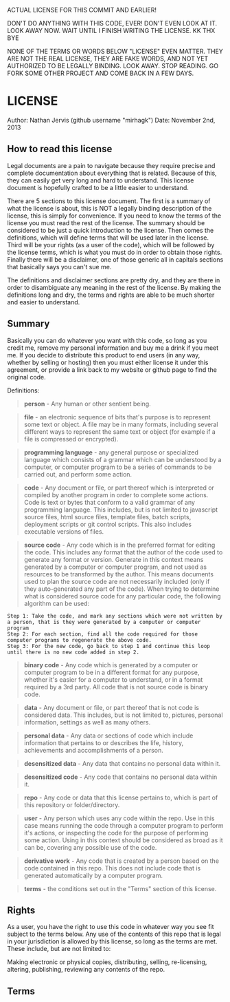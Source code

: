 ACTUAL LICENSE FOR THIS COMMIT AND EARLIER!

DON'T DO ANYTHING WITH THIS CODE, EVER! DON'T EVEN LOOK AT IT. LOOK AWAY NOW. WAIT UNTIL I FINISH WRITING THE LICENSE. KK THX BYE

NONE OF THE TERMS OR WORDS BELOW "LICENSE" EVEN MATTER. THEY ARE NOT THE REAL LICENSE, THEY ARE FAKE WORDS, AND NOT YET AUTHORIZED TO BE LEGALLY BINDING. LOOK AWAY. STOP READING. GO FORK SOME OTHER PROJECT AND COME BACK IN A FEW DAYS.

LICENSE
=============

Author: Nathan Jervis (github username "mirhagk")
Date: November 2nd, 2013

How to read this license
-----------------------

Legal documents are a pain to navigate because they require precise and complete documentation about everything that is related. Because of this, they can easily get very long and hard to understand. This license document is hopefully crafted to be a little easier to understand. 

There are 5 sections to this license document. The first is a summary of what the license is about, this is NOT a legally binding description of the license, this is simply for convenience. If you need to know the terms of the license you must read the rest of the license. The summary should be considered to be just a quick introduction to the license. Then comes the definitions, which will define terms that will be used later in the license. Third will be your rights (as a user of the code), which will be followed by the license terms, which is what you must do in order to obtain those rights. Finally there will be a disclaimer, one of those generic all in capitals sections that basically says you can't sue me.

The definitions and disclaimer sections are pretty dry, and they are there in order to disambiguate any meaning in the rest of the license. By making the definitions long and dry, the terms and rights are able to be much shorter and easier to understand.

Summary
-------------

Basically you can do whatever you want with this code, so long as you credit me, remove my personal information and buy me a drink if you meet me. If you decide to distribute this product to end users (in any way, whether by selling or hosting) then you must either license it under this agreement, or provide a link back to my website or github page to find the original code.

Definitions:

> __person__ - Any human or other sentient being.

> __file__ - an electronic sequence of bits that's purpose is to represent some text or object. A file may be in many formats, including several different ways to represent the same text or object (for example if a file is compressed or encrypted).

> __programming language__ - any general purpose or specialized language which consists of a grammar which can be understood by a computer, or computer program to be a series of commands to be carried out, and perform some action.

> __code__ - Any document or file, or part thereof which is interpreted or compiled by another program in order to complete some actions. Code is text or bytes that conform to a valid grammar of any programming language. This includes, but is not limited to javascript source files, html source files, template files, batch scripts, deployment scripts or git control scripts. This also includes executable versions of files.

> __source code__ - Any code which is in the preferred format for editing the code. This includes any format that the author of the code used to generate any format or version. Generate in this context means generated by a computer or computer program, and not used as resources to be transformed by the author. This means documents used to plan the source code are not necessarily included (only if they auto-generated any part of the code). When trying to determine what is considered source code for any particular code, the following algorithm can be used:
    
	Step 1: Take the code, and mark any sections which were not written by a person, that is they were generated by a computer or computer program
    Step 2: For each section, find all the code required for those computer programs to regenerate the above code.
    Step 3: For the new code, go back to step 1 and continue this loop until there is no new code added in step 2.

> __binary code__ - Any code which is generated by a computer or computer program to be in a different format for any purpose, whether it's easier for a computer to understand, or in a format required by a 3rd party. All code that is not source code is binary code.

> __data__ - Any document or file, or part thereof that is not code is considered data. This includes, but is not limited to, pictures, personal information, settings as well as many others.

> __personal data__ - Any data or sections of code which include information that pertains to or describes the life, history, achievements and accomplishments of a person.

> __desensitized data__ - Any data that contains no personal data within it.

> __desensitized code__ - Any code that contains no personal data within it.

> __repo__ - Any code or data that this license pertains to, which is part of this repository or folder/directory.

> __user__ - Any person which uses any code within the repo. Use in this case means running the code through a computer program to perform it's actions, or inspecting the code for the purpose of performing some action. Using in this context should be considered as broad as it can be, covering any possible use of the code.

> __derivative work__ - Any code that is created by a person based on the code contained in this repo. This does not include code that is generated automatically by a computer program.

> __terms__ - the conditions set out in the "Terms" section of this license.

Rights
----------

As a user, you have the right to use this code in whatever way you see fit subject to the terms below. Any use of the contents of this repo that is legal in your jurisdiction is allowed by this license, so long as the terms are met. These include, but are not limited to:

Making electronic or physical copies, distributing, selling, re-licensing, altering, publishing, reviewing any contents of the repo.

Terms
---------

